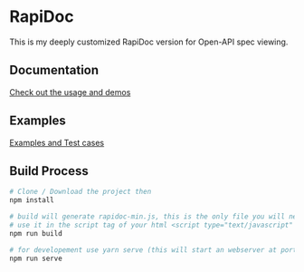 # RapiDoc

This is my deeply customized RapiDoc version for Open-API spec viewing.

## Documentation

[Check out the usage and demos](https://mrin9.github.io/RapiDoc/)

## Examples

[Examples and Test cases](https://mrin9.github.io/RapiDoc/list.html)

## Build Process

```bash
# Clone / Download the project then
npm install

# build will generate rapidoc-min.js, this is the only file you will need.
# use it in the script tag of your html <script type="text/javascript" src="rapidoc-min.js"></script></body>
npm run build

# for developement use yarn serve (this will start an webserver at port 8080, then navigate to localhost:8080)
npm run serve
```

